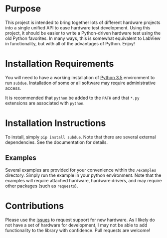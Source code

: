 # Purpose

This project is intended to bring together lots of different hardware
projects into a single unified API to ease hardware test development.
Using this project, it should be easier to write a Python-driven hardware
test using the old Python favorites.  In many ways, this is somewhat
equivalent to LabView in functionality, but with all of the advantages
of Python.  Enjoy!

# Installation Requirements

You will need to have a working installation of 
[Python 3.5](https://www.python.org/downloads/) environment to run
`subdue`.  Installation of some or all software may require
administrative access.

It is recommended that `python` be added to the `PATH` and that `*.py`
extensions are associated with `python`.

# Installation Instructions

To install, simply `pip install subdue`.  Note that there are several
external dependencies.  See the documentation for details.

## Examples

Several examples are provided for your convenience within the 
`/examples` directory.  Simply run the example in your python environment.
Note that the examples will require attached hardware, hardware drivers,
and may require other packages (such as `requests`).

# Contributions

Please use the [issues](https://github.com/slightlynybbled/subdue/issues)
to request support for new hardware.  As I likely do not have a set of 
hardware for development, I may not be able to add functionality to the
library with confidence.  Pull requests are welcome!
